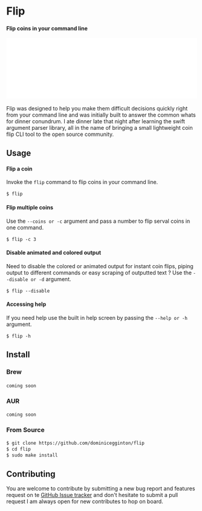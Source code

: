 # Flip

#### Flip coins in your command line

![](./assets/carbon.svg)

Flip was designed to help you make them difficult decisions quickly right from your command line and was initially built to answer the common whats for dinner conundrum. I ate dinner late that night after learning the swift argument parser library, all in the name of bringing a small lightweight coin flip CLI tool to the open source community.

## Usage

#### Flip a coin

Invoke the `flip` command to flip coins in your command line.

``` shell
$ flip
```

#### Flip multiple coins

Use the `--coins or -c` argument and pass a number to flip serval coins in one command.

``` shell
$ flip -c 3
```

#### Disable animated and colored output

Need to disable the colored or animated output for instant coin flips, piping output to different commands or easy scraping of outputted text ? Use the `--disable or -d` argument.

``` shell
$ flip --disable
```

#### Accessing help

If you need help use the built in help screen by passing the `--help or -h` argument.

``` shell
$ flip -h
```


## Install

### Brew

`coming soon`

### AUR

`coming soon`

### From Source

``` shell
$ git clone https://github.com/dominicegginton/flip
$ cd flip
$ sudo make install
```

## Contributing
You are welcome to contribute by submitting a new bug report and features request on te [GitHub Issue tracker](https://github.com/dominicegginton/flip/issues/new) and don't hesitate to submit a pull request I am always open for new contributes to hop on board.
